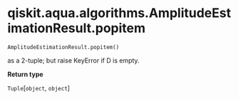 # qiskit.aqua.algorithms.AmplitudeEstimationResult.popitem

`AmplitudeEstimationResult.popitem()`

as a 2-tuple; but raise KeyError if D is empty.

**Return type**

`Tuple`\[`object`, `object`]
